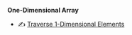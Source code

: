 **One-Dimensional Array**
- :writing_hand: [Traverse 1-Dimensional Elements](1_program_to_traverse_elements_from_1_dimensional_array.md)
